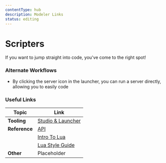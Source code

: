 ```yaml
---
contentType: hub
description: Modeler Links
status: editing
---
```


# Scripters

If you want to jump straight into code, you've come to the right spot!

### Alternate Workflows

- By clicking the server icon in the launcher, you can run a server directly, allowing you to easily code

### Useful Links

| **Topic**  | **Link**      
| ------------- | --------------- |
| **Tooling**  | [Studio & Launcher](creatorTools.md)      |
| **Reference**    | [API](../api/apiHome.md) |
| | [Intro To Lua](../tutorials/introLua.md) |
| | [Lua Style Guide](../tutorials/luaStyleGuide.md) |
| **Other** | Placeholder              | 